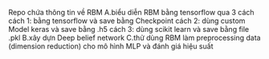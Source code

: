 Repo chứa thông tin về RBM 
A.biểu diễn RBM bằng tensorflow qua 3 cách
cách 1: bằng tensorflow và save bằng Checkpoint
cách 2: dùng custom Model keras và save bằng .h5
cách 3: dùng scikit learn và save bằng file .pkl
B.xây dựn Deep belief network
C.thử dùng RBM làm preprocessing data (dimension reduction) cho mô hình MLP và đánh giá hiệu suất
